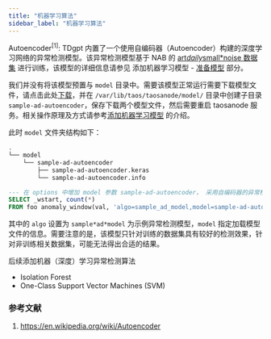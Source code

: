 ```yaml
---
title: "机器学习算法"
sidebar_label: "机器学习算法"
---
```


Autoencoder<sup>[1]</sup>: TDgpt 内置了一个使用自编码器（Autoencoder）构建的深度学习网络的异常检测模型。该异常检测模型基于 NAB 的 [art*daily*small*noise 数据集](https://raw.githubusercontent.com/numenta/NAB/master/data/artificialNoAnomaly/art*daily*small*noise.csv) 进行训练，该模型的详细信息请参见 添加机器学习模型 - [准备模型](../../dev/ml/#%E5%87%86%E5%A4%87%E6%A8%A1%E5%9E%8B) 部分。

我们并没有将该模型预置与 `model` 目录中。需要该模型正常运行需要下载模型文件，请点击此处[下载](https://github.com/taosdata/TDengine/blob/main/tools/tdgpt/model/sample-ad-autoencoder/)，并在 `/var/lib/taos/taosanode/model/` 目录中创建子目录 `sample-ad-autoencoder`，保存下载两个模型文件，然后需要重启 taosanode 服务。相关操作原理及方式请参考[添加机器学习模型](../../dev/ml) 的介绍。

此时 `model` 文件夹结构如下：

```bash
.
└── model
    └── sample-ad-autoencoder
        ├── sample-ad-autoencoder.keras
        └── sample-ad-autoencoder.info
```

```SQL
--- 在 options 中增加 model 参数 sample-ad-autoencoder， 采用自编码器的异常检测模型进行异常检测
SELECT _wstart, count(*) 
FROM foo anomaly_window(val, 'algo=sample_ad_model,model=sample-ad-autoencoder');
```

其中的 `algo` 设置为 `sample*ad*model` 为示例异常检测模型，`model` 指定加载模型文件的信息。需要注意的是，该模型只针对训练的数据集具有较好的检测效果，针对非训练相关数据集，可能无法得出合适的结果。

后续添加机器（深度）学习异常检测算法

- Isolation Forest
- One-Class Support Vector Machines (SVM)

### 参考文献

1. https://en.wikipedia.org/wiki/Autoencoder
